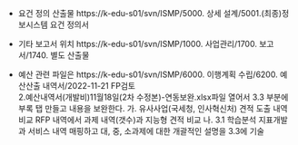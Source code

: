 + 요건 정의 산출물 
    https://k-edu-s01/svn/ISMP/5000. 상세 설계/5001.(최종)정보시스템 요건 정의서

+ 기타 보고서 위치 
    https://k-edu-s01/svn/ISMP/1000. 사업관리/1700. 보고서/1740. 별도 산출물

+ 예산 관련 파일은
    https://k-edu-s01/svn/ISMP/6000. 이행계획 수립/6200. 예산산출 내역서/2022-11-21 FP검토   
   2.예산내역서(개발비)11월18일(2차 수정본)-연동보완.xlsx파일 열어서
    3.3 부분에 부록 탭 만들고 내용을 보완한다.
         가. 유사사업(국세청, 인사혁신처) 견적 도출 내역 비교
             RFP 내역에서 과제 내역(갯수)과 지능형 견적 비교
         나. 3.1 학습분석 지표개발과 서비스 내역 매핑하고
             대, 중, 소과제에 대한 개괄적인 설명을 3.3에 기술
              
